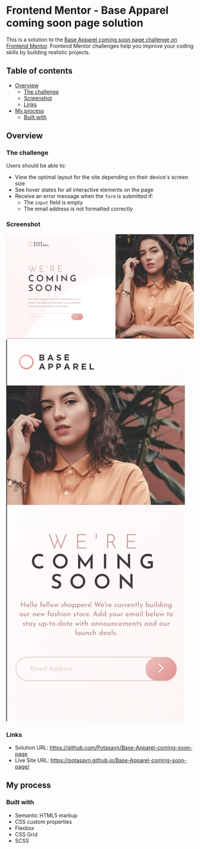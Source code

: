 # Frontend Mentor - Base Apparel coming soon page solution

This is a solution to the [Base Apparel coming soon page challenge on Frontend Mentor](https://www.frontendmentor.io/challenges/base-apparel-coming-soon-page-5d46b47f8db8a7063f9331a0). Frontend Mentor challenges help you improve your coding skills by building realistic projects. 

## Table of contents

- [Overview](#overview)
  - [The challenge](#the-challenge)
  - [Screenshot](#screenshot)
  - [Links](#links)
- [My process](#my-process)
  - [Built with](#built-with)

## Overview

### The challenge

Users should be able to:

- View the optimal layout for the site depending on their device's screen size
- See hover states for all interactive elements on the page
- Receive an error message when the `form` is submitted if:
  - The `input` field is empty
  - The email address is not formatted correctly

### Screenshot

![](./screenshots/Screenshot_desktop.png)
![](./screenshots/Screenshot_mobile.png)


### Links

- Solution URL: https://github.com/Potasayn/Base-Apparel-coming-soon-page
- Live Site URL: https://potasayn.github.io/Base-Apparel-coming-soon-page/

## My process

### Built with

- Semantic HTML5 markup
- CSS custom properties
- Flexbox
- CSS Grid
- SCSS

